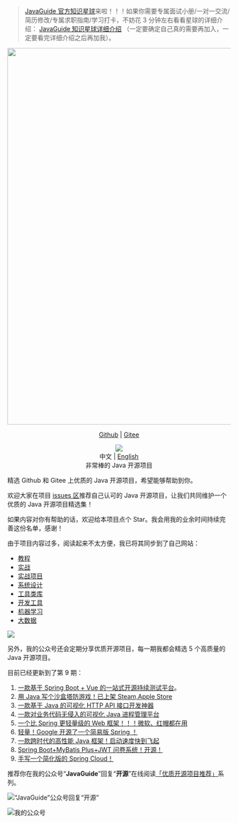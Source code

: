 > [JavaGuide 官方知识星球](https://www.yuque.com/docs/share/8a30ffb5-83f3-40f9-baf9-38de68b906dc)来啦！！！如果你需要专属面试小册/一对一交流/简历修改/专属求职指南/学习打卡，不妨花 3 分钟左右看看星球的详细介绍： [JavaGuide 知识星球详细介绍](https://www.yuque.com/docs/share/8a30ffb5-83f3-40f9-baf9-38de68b906dc) （一定要确定自己真的需要再加入，一定要看完详细介绍之后再加我）。

<div align="center">
    <p>
        <a href="https://www.yuque.com/docs/share/8a30ffb5-83f3-40f9-baf9-38de68b906dc">
            <img src="https://guide-blog-images.oss-cn-shenzhen.aliyuncs.com/xingqiu/xingqiu.png" style="margin: 0 auto; width: 850px;" />
        </a>
    </p>
    <p>  
        <a href="https://github.com/CodingDocs/awesome-java">Github</a> |
        <a href="https://gitee.com/SnailClimb/awesome-java">Gitee</a>
    </p>  
</div>
<p align="center">
    <img src="https://guide-blog-images.oss-cn-shenzhen.aliyuncs.com/%E8%AE%A1%E7%AE%97%E6%9C%BA%E7%BD%91%E7%BB%9C/Awesome-Java.png" /> <br />
    中文 | <a href="https://github.com/Snailclimb/awsome-java/blob/master/README-EN.md">English</a> <br />
    非常棒的 Java 开源项目
</p>
精选 Github 和 Gitee 上优质的 Java 开源项目，希望能够帮助到你。

欢迎大家在项目 [issues 区](https://github.com/CodingDocs/awesome-java/issues)推荐自己认可的 Java 开源项目，让我们共同维护一个优质的 Java 开源项目精选集！

如果内容对你有帮助的话，欢迎给本项目点个 Star。我会用我的业余时间持续完善这份名单，感谢！

由于项目内容过多，阅读起来不太方便，我已将其同步到了自己网站：

- [教程](https://javaguide.cn/open-source-project/tutorial.html)
- [实战](https://javaguide.cn/open-source-project/practical-project.html)
- [实战项目](https://javaguide.cn/open-source-project/practical-project.html)
- [系统设计](https://javaguide.cn/open-source-project/system-design.html)
- [工具类库](https://javaguide.cn/open-source-project/tool-library.html)
- [开发工具](https://javaguide.cn/open-source-project/tools.html)
- [机器学习](https://javaguide.cn/open-source-project/machine-learning.html)
- [大数据](https://javaguide.cn/open-source-project/big-data.html)

![](https://img-blog.csdnimg.cn/29862b1706b74c1ca9d731f7bd6db5c8.png)

另外，我的公众号还会定期分享优质开源项目，每一期我都会精选 5 个高质量的 Java 开源项目。

目前已经更新到了第 9 期：

1. [一款基于 Spring Boot + Vue 的一站式开源持续测试平台](http://mp.weixin.qq.com/s?__biz=Mzg2OTA0Njk0OA==&mid=2247515383&idx=1&sn=ba7244020c05d966b483d8c302d54e85&chksm=cea1f33cf9d67a2a111bcf6cadc3cc1c44828ba2302cd3e13bbd88349e43d4254808e6434133&scene=21#wechat_redirect)。
2. [用 Java 写个沙盒塔防游戏！已上架 Steam,Apple Store](https://mp.weixin.qq.com/s?__biz=Mzg2OTA0Njk0OA==&mid=2247515981&idx=1&sn=e4b9c06af65f739bdcdf76bdc35d59f6&chksm=cea1f086f9d679908bd6604b1c42d67580160d9789951f3707ad2f5de4d97aa72121d8fe777e&token=435278690&lang=zh_CN&scene=21#wechat_redirect)
3. [一款基于 Java 的可视化 HTTP API 接口开发神器](https://mp.weixin.qq.com/s?__biz=Mzg2OTA0Njk0OA==&mid=2247516459&idx=1&sn=a86fefe083fa91c83638243d75500a04&chksm=cea1cee0f9d647f69237357e869f52e0903afad62f365e18b04ff1851aeb4c80c8d31a488fee&scene=21&cur_album_id=1345382825083895808#wechat_redirect)
4. [一款对业务代码无侵入的可视化 Java 进程管理平台](https://mp.weixin.qq.com/s?__biz=Mzg2OTA0Njk0OA==&mid=2247518215&idx=1&sn=91e467f39322d2e7979b85fe235822d2&chksm=cea1c7ccf9d64edaf966c95923d72d337bf5e655a773a3d295d65fc92e4535ae5d8b0e6d9d86&token=660789642&lang=zh_CN#rd)
5. [一个比 Spring 更轻量级的 Web 框架！！！微软、红帽都在用](https://mp.weixin.qq.com/s?__biz=Mzg2OTA0Njk0OA==&mid=2247519466&idx=1&sn=0dd412d5220444b37a1101f77ccdc65d&chksm=cea1c321f9d64a376ef7de329b5c91e593a32c7a8e5c179b7ab3619296feea35939deb1f6a3f&scene=178&cur_album_id=1345382825083895808#rd)
6. [轻量！Google 开源了一个简易版 Spring ！](https://mp.weixin.qq.com/s?__biz=Mzg2OTA0Njk0OA==&mid=2247519972&idx=1&sn=f03c67e6e24eda2ccf703c8a9bc8c8f8&chksm=cea1c12ff9d6483943f409e5ab50b773b5750b63d00950805fa340a67ad7b52ee74ff6651043&scene=178&cur_album_id=1345382825083895808#rd)
7. [一款跨时代的高性能 Java 框架！启动速度快到飞起](https://mp.weixin.qq.com/s?__biz=Mzg2OTA0Njk0OA==&mid=2247520633&idx=1&sn=aec35af40e3ed3b1e844addd04e31af5&chksm=cea1deb2f9d657a46a0684bbcbcb2900cebff39a2b2746a4a809b6b5306bce08d4382efd5ca8&scene=178&cur_album_id=1345382825083895808#rd)
8. [Spring Boot+MyBatis Plus+JWT 问卷系统！开源！](https://mp.weixin.qq.com/s/kRgqHt73ZJGFQ2XmKG4PXw)
9. [手写一个简化版的 Spring Cloud！](https://mp.weixin.qq.com/s/v3FUp-keswE2EhcTaLpSMQ)

推荐你在我的公众号“**JavaGuide**”回复“**开源**”在线阅读[「优质开源项目推荐」](https://mp.weixin.qq.com/mp/appmsgalbum?__biz=Mzg2OTA0Njk0OA==&action=getalbum&album_id=1345382825083895808&scene=173&from_msgid=2247516459&from_itemidx=1&count=3&nolastread=1#wechat_redirect)系列。

![“JavaGuide”公众号回复“开源”](https://guide-blog-images.oss-cn-shenzhen.aliyuncs.com/github/javaguide/open-source-project/image-20220512211235432.png)

![我的公众号](https://guide-blog-images.oss-cn-shenzhen.aliyuncs.com/github/javaguide/books167598cd2e17b8ec.png)

